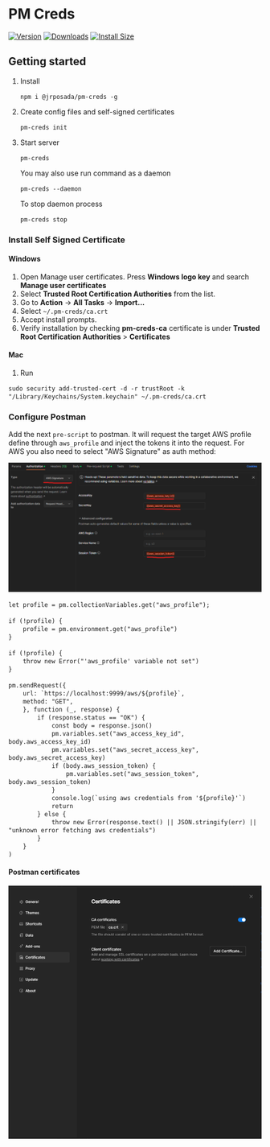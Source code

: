 # PM Creds

[![Version](https://img.shields.io/npm/v/@jrposada/pm-creds.svg)](https://www.npmjs.com/package/@jrposada/pm-creds)
[![Downloads](https://img.shields.io/npm/dm/@jrposada/pm-creds.svg)](https://www.npmjs.com/package/@jrposada/pm-creds)
[![Install Size](https://packagephobia.now.sh/badge?p=@jrposada/pm-creds)](https://packagephobia.now.sh/result?p=@jrposada/pm-creds)

## Getting started

1. Install

    ```shell
    npm i @jrposada/pm-creds -g
    ```

2. Create config files and self-signed certificates

    ```shell
    pm-creds init
    ```

3. Start server

    ```shell
    pm-creds
    ```

    You may also use run command as a daemon

    ```shell
    pm-creds --daemon
    ```

    To stop daemon process

    ```shell
    pm-creds stop
    ```

### Install Self Signed Certificate

#### Windows

1. Open Manage user certificates. Press **Windows logo key** and search **Manage user certificates**
2. Select **Trusted Root Certification Authorities** from the list.
3. Go to **Action** -> **All Tasks** -> **Import...**
4. Select `~/.pm-creds/ca.crt`
5. Accept install prompts.
6. Verify installation by checking **pm-creds-ca** certificate is under **Trusted Root Certification Authorities** > **Certificates**

#### Mac

1. Run

```shell
sudo security add-trusted-cert -d -r trustRoot -k "/Library/Keychains/System.keychain" ~/.pm-creds/ca.crt
```

### Configure Postman

Add the next `pre-script` to postman. It will request the target AWS profile define through `aws_profile` and inject the tokens it into the request. For AWS you also need to select "AWS Signature" as auth method:

![Postman Auth Tab](./docs/postman-auth-config.png)

```
let profile = pm.collectionVariables.get("aws_profile");

if (!profile) {
    profile = pm.environment.get("aws_profile")
}

if (!profile) {
    throw new Error("'aws_profile' variable not set")
}

pm.sendRequest({
    url: `https://localhost:9999/aws/${profile}`,
    method: "GET",
    }, function (_, response) {
        if (response.status == "OK") {
            const body = response.json()
            pm.variables.set("aws_access_key_id", body.aws_access_key_id)
            pm.variables.set("aws_secret_access_key", body.aws_secret_access_key)
            if (body.aws_session_token) {
                pm.variables.set("aws_session_token", body.aws_session_token)
            }
            console.log(`using aws credentials from '${profile}'`)
            return
        } else {
            throw new Error(response.text() || JSON.stringify(err) || "unknown error fetching aws credentials")
        }
    }
)
```

#### Postman certificates

![Postman Certificates](./docs/postman-certificates.png)
